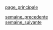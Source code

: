 [page_principale](https://are00dynamic-2018.github.io/RATP_Project/)  

[semaine_precedente](https://are00dynamic-2018.github.io/RATP_Project/sous_partie/semaine4)  
[semaine_suivante](https://are00dynamic-2018.github.io/RATP_Project/sous_partie/semaine6)


